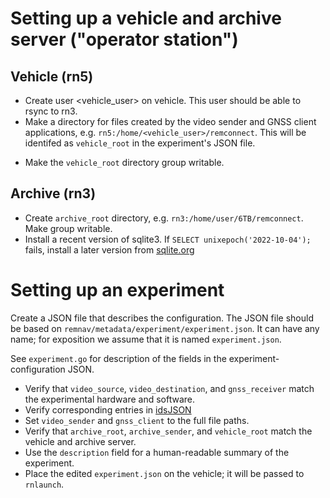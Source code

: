 # Setting up a vehicle and archive server ("operator station")

## Vehicle (rn5)
* Create user <vehicle_user> on vehicle.  This user should be able to rsync to rn3.
* Make a directory for files created by the video sender and GNSS client applications, e.g. `rn5:/home/<vehicle_user>/remconnect`.  This will be identifed as `vehicle_root` in the experiment's JSON file.
+ Make the `vehicle_root` directory group writable.

## Archive (rn3)
* Create `archive_root` directory, e.g. `rn3:/home/user/6TB/remconnect`. Make group writable.
* Install a recent version of sqlite3.  If `SELECT unixepoch('2022-10-04');` fails, install a later version from [sqlite.org](https://www.sqlite.org/download.html)

# Setting up an experiment

Create a JSON file that describes the configuration.  The JSON file
should be based on `remnav/metadata/experiment/experiment.json`. It
can have any name; for exposition we assume that it is named
`experiment.json`.

See `experiment.go` for description of the fields in the experiment-configuration JSON.

* Verify that `video_source`, `video_destination`, and `gnss_receiver`
  match the experimental hardware and software.
* Verify corresponding entries in
  [idsJSON](https://bitbucket.org/remnav/rn1/src/master/remnav/metadata/storage/ids.go)
* Set `video_sender` and `gnss_client` to the full file paths.
* Verify that `archive_root`, `archive_sender`, and `vehicle_root`
  match the vehicle and archive server.
* Use the `description` field for a human-readable summary of the experiment.
* Place the edited `experiment.json` on the vehicle; it will be passed to `rnlaunch`.


